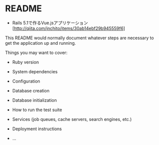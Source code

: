# README

- Rails 5.1で作るVue.jsアプリケーション[http://qiita.com/jnchito/items/30ab14ebf29b945559f6]

This README would normally document whatever steps are necessary to get the
application up and running.

Things you may want to cover:

* Ruby version

* System dependencies

* Configuration

* Database creation

* Database initialization

* How to run the test suite

* Services (job queues, cache servers, search engines, etc.)

* Deployment instructions

* ...
